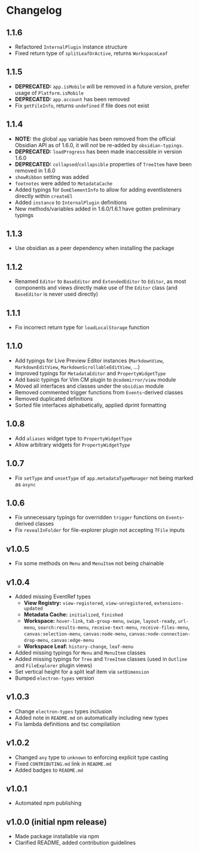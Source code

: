 # Changelog

## 1.1.6

-   Refactored `InternalPlugin` instance structure
-   Fixed return type of `splitLeafOrActive`, returns `WorkspaceLeaf`

## 1.1.5

-   **DEPRECATED:** `app.isMobile` will be removed in a future version, prefer usage of `Platform.isMobile`
-   **DEPRECATED:** `app.account` has been removed
-   Fix `getFileInfo`, returns `undefined` if file does not exist

## 1.1.4

-   **NOTE:** the global `app` variable has been removed from the official Obsidian API as of 1.6.0, it will _not_ be re-added by `obsidian-typings`.
-   **DEPRECATED:** `loadProgress` has been made inaccessible in version 1.6.0
-   **DEPRECATED:** `collapsed`/`collapsible` properties of `TreeItem` have been removed in 1.6.0
-   `showRibbon` setting was added
-   `footnotes` were added to `MetadataCache`
-   Added typings for `DomElementInfo` to allow for adding eventlisteners directly within `createEl`
-   Added `instance` to `InternalPlugin` definitions
-   New methods/variables added in 1.6.0/1.6.1 have gotten preliminary typings

## 1.1.3

-   Use obsidian as a peer dependency when installing the package

## 1.1.2

-   Renamed `Editor` to `BaseEditor` and `ExtendedEditor` to `Editor`, as most components and views directly make use of
    the `Editor` class (and `BaseEditor` is never used directly)

## 1.1.1

-   Fix incorrect return type for `loadLocalStorage` function

## 1.1.0

-   Add typings for Live Preview Editor instances (`MarkdownView`, `MarkdownEditView`, `MarkdownScrollableEditView`, ...)
-   Improved typings for `MetadataEditor` and `PropertyWidgetType`
-   Add basic typings for Vim CM plugin to `@codemirror/view` module
-   Moved all interfaces and classes under the `obsidian` module
-   Removed commented trigger functions from `Events`-derived classes
-   Removed duplicated definitions
-   Sorted file interfaces alphabetically, applied dprint formatting

## 1.0.8

-   Add `aliases` widget type to `PropertyWidgetType`
-   Allow arbitrary widgets for `PropertyWidgetType`

## 1.0.7

-   Fix `setType` and `unsetType` of `app.metadataTypeManager` not being marked as `async`

## 1.0.6

-   Fix unnecessary typings for overridden `trigger` functions on `Events`-derived classes
-   Fix `revealInFolder` for file-explorer plugin not accepting `TFile` inputs

## v1.0.5

-   Fix some methods on `Menu` and `MenuItem` not being chainable

## v1.0.4

-   Added missing EventRef types
    -   **View Registry:** `view-registered`, `view-unregistered`, `extensions-updated`
    -   **Metadata Cache:** `initialized`, `finished`
    -   **Workspace:** `hover-link`, `tab-group-menu`, `swipe`, `layout-ready`, `url-menu`, `search:results-menu`, `receive-text-menu`,
        `receive-files-menu`, `canvas:selection-menu`, `canvas:node-menu`, `canvas:node-connection-drop-menu`, `canvas:edge-menu`
    -   **Workspace Leaf:** `history-change`, `leaf-menu`
-   Added missing typings for `Menu` and `MenuItem` classes
-   Added missing typings for `Tree` and `TreeItem` classes (used in `Outline` and `FileExplorer` plugin views)
-   Set vertical height for a split leaf item via `setDimension`
-   Bumped `electron-types` version

## v1.0.3

-   Change `electron-types` types inclusion
-   Added note in `README.md` on automatically including new types
-   Fix lambda definitions and tsc compilatiion

## v1.0.2

-   Changed `any` type to `unknown` to enforcing explicit type casting
-   Fixed `CONTRIBUTING.md` link in `README.md`
-   Added badges to `README.md`

## v1.0.1

-   Automated npm publishing

## v1.0.0 (initial npm release)

-   Made package installable via npm
-   Clarified README, added contribution guidelines
